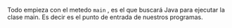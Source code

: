 Todo empieza con el metedo `main` , es el que buscará Java para ejecutar la clase main. Es decir es el punto de entrada de nuestros programas.

